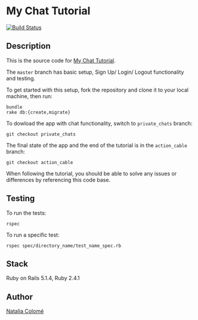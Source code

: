# My Chat Tutorial

[![Build Status](https://travis-ci.org/nmcolome/my_chat_tutorial.svg?branch=master)](https://travis-ci.org/nmcolome/my_chat_tutorial)

## Description
This is the source code for [My Chat Tutorial]().

The `master` branch has basic setup, Sign Up/ Login/ Logout functionality and testing.

To get started with this setup, fork the repository and clone it to your local machine, then run:

```
bundle
rake db:{create,migrate}
```
To dowload the app with chat functionality, switch to `private_chats` branch:
```
git checkout private_chats
```
The final state of the app and the end of the tutorial is in the `action_cable` branch:
```
git checkout action_cable
```
When following the tutorial, you should be able to solve any issues or differences by referencing this code base.

## Testing
To run the tests:
```
rspec
```

To run a specific test:
```
rspec spec/directory_name/test_name_spec.rb
```
## Stack
Ruby on Rails 5.1.4, Ruby 2.4.1

## Author
[Natalia Colomé]()
